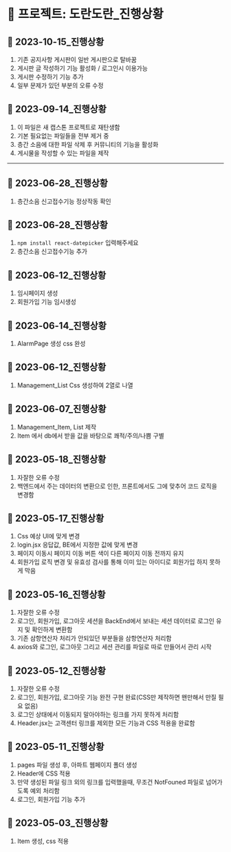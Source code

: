 # :floppy_disk: 프로젝트: 도란도란_진행상황

## :file_folder: 2023-10-15_진행상황
1. 기존 공지사항 게시판이 일반 게시판으로 탈바꿈
2. 게시판 글 작성하기 기능 활성화 / 로그인시 이용가능
3. 게시판 수정하기 기능 추가
4. 일부 문제가 있던 부분의 오류 수정

## :file_folder: 2023-09-14_진행상황
1. 이 파일은 새 캡스톤 프로젝트로 재탄생함
2. 기본 필요없는 파일들을 전부 제거 중
3. 층간 소음에 대한 파일 삭제 후 커뮤니티의 기능을 활성화
4. 게시물을 작성할 수 있는 파일을 제작

---

## :file_folder: 2023-06-28_진행상황
1. 층간소음 신고접수기능 정상작동 확인

## :file_folder: 2023-06-28_진행상황
1. `npm install react-datepicker` 입력해주세요
2. 층간소음 신고접수기능 추가


## :file_folder: 2023-06-12_진행상황
1. 임시페이지 생성
2. 회원가입 기능 임시생성


## :file_folder: 2023-06-14_진행상황
1. AlarmPage 생성 css 완성


## :file_folder: 2023-06-12_진행상황
1. Management_List Css 생성하여 2열로 나열

## :file_folder: 2023-06-07_진행상황
1. Management_Item, List 제작
2. Item 에서 db에서 받을 값을 바탕으로 쾌적/주의/나쁨 구별

## :file_folder: 2023-05-18_진행상황
1. 자잘한 오류 수정
2. 백엔드에서 주는 데이터의 변환으로 인한, 프론트에서도 그에 맞추어 코드 로직을 변경함

## :file_folder: 2023-05-17_진행상황
1. Css 예상 UI에 맞게 변경
2. login.jsx 응답값, BE에서 지정한 값에 맞게 변경
3. 페이지 이동시 페이지 이동 버튼 색이 다른 페이지 이동 전까지 유지
4. 회원가입 로직 변경 및 유효성 검사를 통해 이미 있는 아이디로 회원가입 하지 못하게 막음

## :file_folder: 2023-05-16_진행상황
1. 자잘한 오류 수정
2. 로그인, 회원가입, 로그아웃 세션을 BackEnd에서 보내는 세션 데이터로 로그인 유지 및 확인하게 변환함
3. 기존 삼항연산자 처리가 안되있던 부분들을 삼항연산자 처리함
4. axios와 로그인, 로그아웃 그리고 세션 관리를 파일로 따로 만들어서 관리 시작

## :file_folder: 2023-05-12_진행상황
1. 자잘한 오류 수정
2. 로그인, 회원가입, 로그아웃 기능 완전 구현 완료(CSS만 제작하면 왠만해서 만질 필요 없음)
3. 로그인 상태에서 이동되지 말아야하는 링크를 가지 못하게 처리함
4. Header.jsx는 고객센터 링크를 제외한 모든 기능과 CSS 적용을 완료함 

## :file_folder: 2023-05-11_진행상황
1. pages 파일 생성 후, 아파트 웹페이지 폴더 생성
2. Header에 CSS 적용
3. 만약 생성된 파일 링크 외의 링크를 입력했을때, 무조건 NotFouned 파일로 넘어가도록 예외 처리함
4. 로그인, 회원가입 기능 추가

## :file_folder: 2023-05-03_진행상황
1. Item 생성, css 적용
